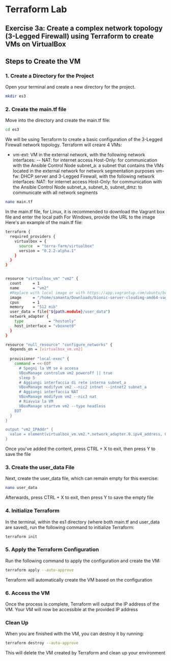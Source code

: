 # Terraform Lab

## Exercise 3a: Create a complex network topology (3-Legged Firewall) using Terraform to create VMs on VirtualBox 

## Steps to Create the VM

### 1. Create a Directory for the Project

Open your terminal and create a new directory for the project.

```bash
mkdir es3
```

### 2. Create the main.tf file
Move into the directory and create the main.tf file:
```bash
cd es3
```
We will be using Terraform to create a basic configuration of the 3-Legged Firewall network topology. Terraform will creare 4 VMs:
- vm-ext: VM in the external network, with the following network interfaces:
  -- NAT:  for internet access
Host-Only: for communication with the Ansible Control Node
subnet_a: a subnet that contains the VMs located in the external network for network segmentation purposes
vm-fw: DHCP server and 3-Legged Firewall, with the following network interfaces:
NAT:  for internet access
Host-Only: for communication with the Ansible Control Node
subnet_a, subnet_b, subnet_dmz: to communicate with all network segments


```bash
nano main.tf
```
In the main.tf file, for Linux, it is recommended to download the Vagrant box file and enter the local path
For Windows, provide the URL to the image
Here's an example of the main.tf file:
```bash
terraform {
  required_providers {
    virtualbox = {
      source  = "terra-farm/virtualbox"
      version = "0.2.2-alpha.1"
    }
  }
}


resource "virtualbox_vm" "vm2" {
  count     = 1
  name      = "vm2"
  #Replace with local image or with https://app.vagrantup.com/ubuntu/boxes/bionic64/versions/20180903.0.0/providers/virtualbox.box
  image     = "/home/samanta/Downloads/bionic-server-cloudimg-amd64-vagrant-20230607.0.1.box"
  cpus      = 1
  memory    = "512 mib"
  user_data = file("${path.module}/user_data")
  network_adapter {
    type           = "hostonly"
    host_interface = "vboxnet0"
  }
}

resource "null_resource" "configure_networks" {
  depends_on = [virtualbox_vm.vm2]
  
  provisioner "local-exec" {
    command = <<-EOT
      # Spegni la VM se è accesa
      VBoxManage controlvm vm2 poweroff || true
      sleep 5
      # Aggiungi interfaccia di rete interna subnet_a
      VBoxManage modifyvm vm2 --nic2 intnet --intnet2 subnet_a
      # Aggiungi interfaccia NAT
      VBoxManage modifyvm vm2 --nic3 nat
      # Riavvia la VM
      VBoxManage startvm vm2 --type headless
    EOT
  }
}

output "vm2_IPAddr" {
  value = element(virtualbox_vm.vm2.*.network_adapter.0.ipv4_address, 0)
}
```
Once you've added the content, press CTRL + X to exit, then press Y to save the file

### 3. Create the user_data File

Next, create the user_data file, which can remain empty for this exercise:
```bash
nano user_data
```
Afterwards, press CTRL + X to exit, then press Y to save the empty file

### 4. Initialize Terraform

In the terminal, within the es1 directory (where both main.tf and user_data are saved), run the following command to initialize Terraform:
```bash
terraform init
```
### 5. Apply the Terraform Configuration

Run the following command to apply the configuration and create the VM:
```bash
terraform apply --auto-approve
```
Terraform will automatically create the VM based on the configuration

### 6. Access the VM
Once the process is complete, Terraform will output the IP address of the VM. Your VM will now be accessible at the provided IP address

### Clean Up

When you are finished with the VM, you can destroy it by running:
```bash
terraform destroy --auto-approve
```
This will delete the VM created by Terraform and clean up your environment
